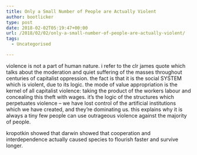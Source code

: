 ```yaml
---
title: Only a Small Number of People are Actually Violent
author: bootlicker
type: post
date: 2018-02-02T05:19:47+00:00
url: /2018/02/02/only-a-small-number-of-people-are-actually-violent/
tags:
  - Uncategorised

---
```

violence is not a part of human nature. i refer to the clr james quote which talks about the moderation and quiet suffering of the masses throughout centuries of capitalist oppression. the fact is that it is the social SYSTEM which is violent, due to its logic. the mode of value appropriation is the kernel of all capitalist violence: taking the product of the workers labour and concealing this theft with wages. it&#8217;s the logic of the structures which perpetuates violence &#8211; we have lost control of the artificial institutions which we have created, and they&#8217;re dominating us. this explains why it is always a tiny few people can use outrageous violence against the majority of people.

kropotkin showed that darwin showed that cooperation and interdependence actually caused species to flourish faster and survive longer.
